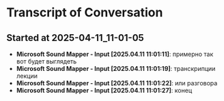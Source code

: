 # Transcript of Conversation

## Started at 2025-04-11_11-01-05

- **Microsoft Sound Mapper - Input [2025.04.11 11:01:11]**: примерно так вот будет выглядеть
- **Microsoft Sound Mapper - Input [2025.04.11 11:01:19]**: транскрипции лекции
- **Microsoft Sound Mapper - Input [2025.04.11 11:01:22]**: или разговора
- **Microsoft Sound Mapper - Input [2025.04.11 11:01:27]**: конец
